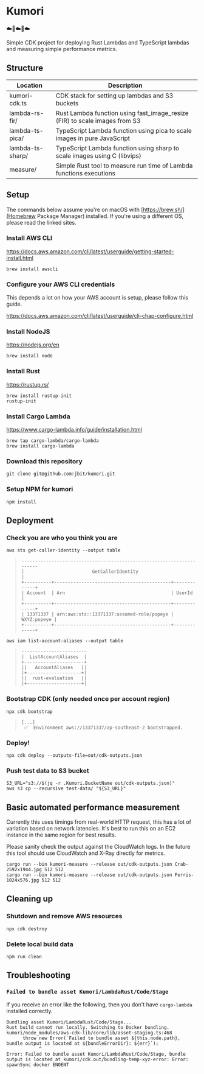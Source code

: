 # Kumori

☁️🦀☁️🦀☁️

Simple CDK project for deploying Rust Lambdas and TypeScript lambdas and measuring simple performance metrics.

## Structure

| Location         | Description                                                                |
| ---------------- | -------------------------------------------------------------------------- |
| kumori-cdk.ts    | CDK stack for setting up lambdas and S3 buckets                            |
| lambda-rs-fir/   | Rust Lambda function using fast_image_resize (FIR) to scale images from S3 |
| lambda-ts-pica/  | TypeScript Lambda function using pica to scale images in pure JavaScript   |
| lambda-ts-sharp/ | TypeScript Lambda function using sharp to scale images using C (libvips)   |
| measure/         | Simple Rust tool to measure run time of Lambda functions executions        |

## Setup

The commands below assume you're on macOS with [https://brew.sh/](Homebrew Package Manager) installed. If you're using a different OS, please read the linked sites.

### Install AWS CLI

https://docs.aws.amazon.com/cli/latest/userguide/getting-started-install.html

```
brew install awscli
```

### Configure your AWS CLI credentials

This depends a lot on how your AWS account is setup, please follow this guide.

https://docs.aws.amazon.com/cli/latest/userguide/cli-chap-configure.html

### Install NodeJS

https://nodejs.org/en

```
brew install node
```

### Install Rust

https://rustup.rs/

```
brew install rustup-init
rustup-init
```

### Install Cargo Lambda

https://www.cargo-lambda.info/guide/installation.html

```
brew tap cargo-lambda/cargo-lambda
brew install cargo-lambda
```

### Download this repository

```
git clone git@github.com:jbit/kumori.git
```

### Setup NPM for kumori

```
npm install
```

## Deployment

### Check you are who you think you are

```
aws sts get-caller-identity --output table
```

> ```
> ----------------------------------------------------------------------
> |                         GetCallerIdentity                          |
> +----------+-------------------------------------------+-------------+
> | Account  | Arn                                       | UserId      |
> +----------+-------------------------------------------+-------------+
> | 13371337 | arn:aws:sts::13371337:assumed-role/popeye | WXYZ:popeye |
> +----------+-------------------------------------------+-------------+
> ```

```
aws iam list-account-aliases --output table
```

> ```
> ------------------------
> |  ListAccountAliases  |
> +----------------------+
> ||   AccountAliases   ||
> |+--------------------+|
> ||  rust-evaluation   ||
> |+--------------------+|
> ```

### Bootstrap CDK (only needed once per account region)

```
npx cdk bootstrap
```

> ```
> [...]
>  ✅  Environment aws://13371337/ap-southeast-2 bootstrapped.
> ```

### Deploy!

```
npx cdk deploy --outputs-file=out/cdk-outputs.json
```

### Push test data to S3 bucket

```
S3_URL="s3://$(jq -r .Kumori.BucketName out/cdk-outputs.json)"
aws s3 cp --recursive test-data/ "${S3_URL}"
```

## Basic automated performance measurement

Currently this uses timings from real-world HTTP request, this has a lot of variation based on network latencies. It's best to run this on an EC2 instance in the same region for best results.

Please sanity check the output against the CloudWatch logs. In the future this tool should use CloudWatch and X-Ray directly for metrics.

```
cargo run --bin kumori-measure --release out/cdk-outputs.json Crab-2592x1944.jpg 512 512
cargo run --bin kumori-measure --release out/cdk-outputs.json Ferris-1024x576.jpg 512 512
```

## Cleaning up

### Shutdown and remove AWS resources

```
npx cdk destroy
```

### Delete local build data

```
npm run clean
```

## Troubleshooting

### `Failed to bundle asset Kumori/LambdaRust/Code/Stage`

If you receive an error like the following, then you don't have `cargo-lambda` installed correctly.

```
Bundling asset Kumori/LambdaRust/Code/Stage...
Rust build cannot run locally. Switching to Docker bundling.
kumori/node_modules/aws-cdk-lib/core/lib/asset-staging.ts:468
      throw new Error(`Failed to bundle asset ${this.node.path}, bundle output is located at ${bundleErrorDir}: ${err}`);
            ^
Error: Failed to bundle asset Kumori/LambdaRust/Code/Stage, bundle output is located at kumori/cdk.out/bundling-temp-xyz-error: Error: spawnSync docker ENOENT
```
